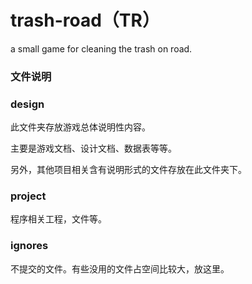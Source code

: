 # trash-road（TR）
a small game for cleaning the trash on road.
### 文件说明
### design

此文件夹存放游戏总体说明性内容。

主要是游戏文档、设计文档、数据表等等。

另外，其他项目相关含有说明形式的文件存放在此文件夹下。

### project
程序相关工程，文件等。

### ignores

不提交的文件。有些没用的文件占空间比较大，放这里。